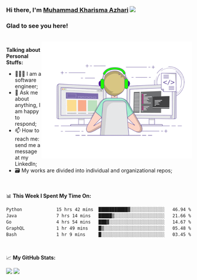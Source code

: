 ### Hi there, I'm <a href="#" target="_blank">Muhammad Kharisma Azhari</a> <img src="https://media.giphy.com/media/hvRJCLFzcasrR4ia7z/giphy.gif" width="25px">

### Glad to see you here! 

</br>

<img align="right" alt="GIF" src="https://github.com/muazhari/muazhari/blob/main/coding.gif?raw=true" width="408" height="318" />
  
**Talking about Personal Stuffs:**

- 👨🏻‍💻 I am a software engineer;
- 💬 Ask me about anything, I am happy to respond;
- 📫 How to reach me: send me a message at my LinkedIn;
- 🗃️ My works are divided into individual and organizational repos;

</br>

📊 **This Week I Spent My Time On:**
<!--START_SECTION:waka-->

```txt
Python             15 hrs 42 mins  ███████████▓░░░░░░░░░░░░░   46.94 %
Java               7 hrs 14 mins   █████▒░░░░░░░░░░░░░░░░░░░   21.66 %
Go                 4 hrs 54 mins   ███▓░░░░░░░░░░░░░░░░░░░░░   14.67 %
GraphQL            1 hr 49 mins    █▒░░░░░░░░░░░░░░░░░░░░░░░   05.48 %
Bash               1 hr 9 mins     █░░░░░░░░░░░░░░░░░░░░░░░░   03.45 %
```

<!--END_SECTION:waka-->

</br>

📈 **My GitHub Stats:**

<p>
  <img height="180em" src="https://github-readme-stats.vercel.app/api?username=muazhari&show_icons=true&hide_border=true&&count_private=true&include_all_commits=true" />
  <img height="180em" src="https://github-readme-stats.vercel.app/api/top-langs/?username=muazhari&&hide_border=true&layout=compact&langs_count=8"/>
</p>
